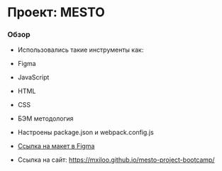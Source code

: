 # Проект: MESTO

### Обзор
* Использовались такие инструменты как:
* Figma
* JavaScript
* HTML 
* CSS
* БЭМ методология

* Настроены package.json и webpack.config.js

* [Ссылка на макет в Figma](https://www.figma.com/file/2cn9N9jSkmxD84oJik7xL7/JavaScript.-Sprint-4?node-id=0%3A1)

* Ссылка на сайт: https://mxiloo.github.io/mesto-project-bootcamp/
